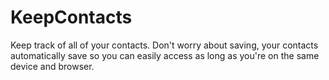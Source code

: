 # KeepContacts
Keep track of all of your contacts. Don't worry about saving, your contacts automatically save so you can easily access as long as you're on the same device and browser.
